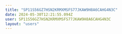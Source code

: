 ```yaml
---
title: "SP11S56GZ7HSN2KRMXMSFS77JKAW9H8A6CAHG4N3C"
date: 2024-05-30T12:21:55.094Z
user: SP11S56GZ7HSN2KRMXMSFS77JKAW9H8A6CAHG4N3C
layout: "users"
---
```

    